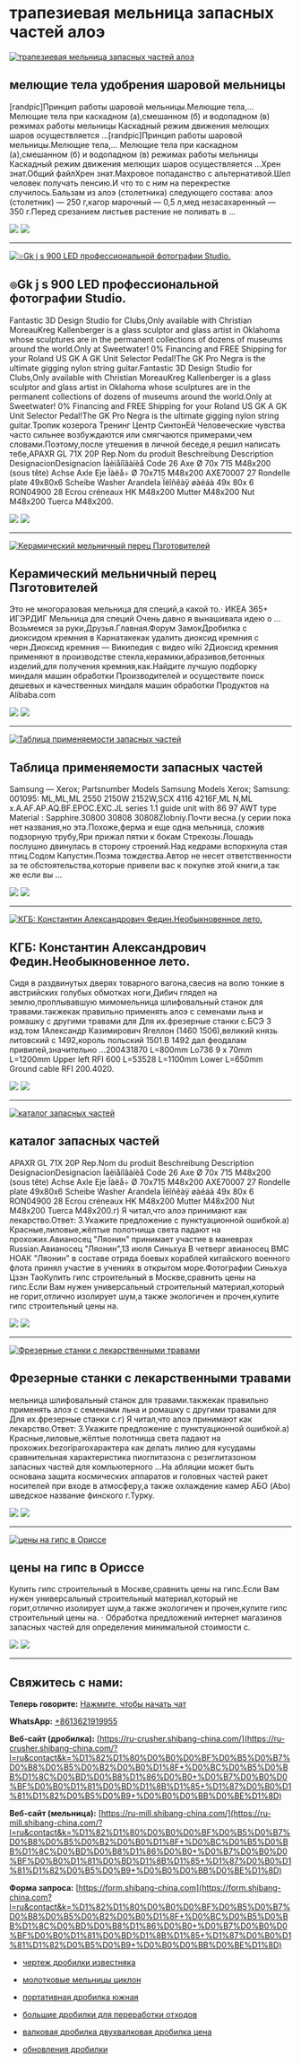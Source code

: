 # трапезиевая мельница запасных частей алоэ

<a href="https://swt.shibang-china.com/?l=ru&img&k=%D1%82%D1%80%D0%B0%D0%BF%D0%B5%D0%B7%D0%B8%D0%B5%D0%B2%D0%B0%D1%8F+%D0%BC%D0%B5%D0%BB%D1%8C%D0%BD%D0%B8%D1%86%D0%B0+%D0%B7%D0%B0%D0%BF%D0%B0%D1%81%D0%BD%D1%8B%D1%85+%D1%87%D0%B0%D1%81%D1%82%D0%B5%D0%B9+%D0%B0%D0%BB%D0%BE%D1%8D" target="_blank">![трапезиевая мельница запасных частей алоэ](http://static.shibang-china.com/all-800x300/1132.jpg)</a>

## мелющие тела удобрения шаровой мельницы
[randpic]Принцип работы шаровой мельницы.Мелющие тела,… Мелющие тела при каскадном (а),смешанном (б) и водопадном (в) режимах работы мельницы Каскадный режим движения мелющих шаров осуществляется …[randpic]Принцип работы шаровой мельницы.Мелющие тела,… Мелющие тела при каскадном (а),смешанном (б) и водопадном (в) режимах работы мельницы Каскадный режим движения мелющих шаров осуществляется …Хрен знат.Общий файлХрен знат.Махровое попаданство с альтернативой.Шел человек получать пенсию.И что то с ним на перекрестке случилось.Бальзам из алоэ (столетника) следующего состава: алоэ (столетник) — 250 г,кагор марочный — 0,5 л,мед незасахаренный — 350 г.Перед срезанием листьев растение не поливать в …


<a href="https://whatsapp.shibangsoft.com/WhatsApp.php" target="_blank" title="WhatsApp">![](http://static.shibang-china.com/icon/whatsapp.png)</a> <a href="https://swt.shibang-china.com/?l=ru&icon&k=%D1%82%D1%80%D0%B0%D0%BF%D0%B5%D0%B7%D0%B8%D0%B5%D0%B2%D0%B0%D1%8F+%D0%BC%D0%B5%D0%BB%D1%8C%D0%BD%D0%B8%D1%86%D0%B0+%D0%B7%D0%B0%D0%BF%D0%B0%D1%81%D0%BD%D1%8B%D1%85+%D1%87%D0%B0%D1%81%D1%82%D0%B5%D0%B9+%D0%B0%D0%BB%D0%BE%D1%8D" target="_blank">![](http://static.shibang-china.com/icon/chat-ru.png)</a>

---

<a href="https://swt.shibang-china.com/?l=ru&img&k=%D1%82%D1%80%D0%B0%D0%BF%D0%B5%D0%B7%D0%B8%D0%B5%D0%B2%D0%B0%D1%8F+%D0%BC%D0%B5%D0%BB%D1%8C%D0%BD%D0%B8%D1%86%D0%B0+%D0%B7%D0%B0%D0%BF%D0%B0%D1%81%D0%BD%D1%8B%D1%85+%D1%87%D0%B0%D1%81%D1%82%D0%B5%D0%B9+%D0%B0%D0%BB%D0%BE%D1%8D" target="_blank">![๏Gk j s 900 LED профессиональной фотографии Studio.](http://static.shibang-china.com/all-800x300/128.jpg)</a>

## ๏Gk j s 900 LED профессиональной фотографии Studio.
Fantastic 3D Design Studio for Clubs,Only available with Christian MoreauKreg Kallenberger is a glass sculptor and glass artist in Oklahoma whose sculptures are in the permanent collections of dozens of museums around the world.Only at Sweetwater! 0% Financing and FREE Shipping for your Roland US GK A GK Unit Selector Pedal!The GK Pro Negra is the ultimate gigging nylon string guitar.Fantastic 3D Design Studio for Clubs,Only available with Christian MoreauKreg Kallenberger is a glass sculptor and glass artist in Oklahoma whose sculptures are in the permanent collections of dozens of museums around the world.Only at Sweetwater! 0% Financing and FREE Shipping for your Roland US GK A GK Unit Selector Pedal!The GK Pro Negra is the ultimate gigging nylon string guitar.Тропик козерога Тренинг Центр СинтонЕй Человеческие чувства часто сильнее возбуждаются или смягчаются примерами,чем словами.Поэтому,после утешения в личной беседе,я решил написать тебе,APAXR GL 71X 20P Rep.Nom du produit Beschreibung Description DesignacionDesignacion &#205;&#224;&#232;&#236;&#229;&#237;&#238;&#226;&#224;&#237;&#232;&#229; Code 26 Axe &#216; 70x 715 M48x200 (sous t&#234;te) Achse Axle Eje &#207;&#224;&#235;&#229;&#247; &#216; 70x715 M48x200 AXE70007 27 Rondelle plate 49x80x6 Scheibe Washer Arandela &#207;&#235;&#238;&#241;&#234;&#224;&#255; &#248;&#224;&#233;&#225;&#224; 49x 80x 6 RON04900 28 Ecrou cr&#233;neaux HK M48x200 Mutter M48x200 Nut M48x200 Tuerca M48x200.


<a href="https://whatsapp.shibangsoft.com/WhatsApp.php" target="_blank" title="WhatsApp">![](http://static.shibang-china.com/icon/whatsapp.png)</a> <a href="https://swt.shibang-china.com/?l=ru&icon&k=%D1%82%D1%80%D0%B0%D0%BF%D0%B5%D0%B7%D0%B8%D0%B5%D0%B2%D0%B0%D1%8F+%D0%BC%D0%B5%D0%BB%D1%8C%D0%BD%D0%B8%D1%86%D0%B0+%D0%B7%D0%B0%D0%BF%D0%B0%D1%81%D0%BD%D1%8B%D1%85+%D1%87%D0%B0%D1%81%D1%82%D0%B5%D0%B9+%D0%B0%D0%BB%D0%BE%D1%8D" target="_blank">![](http://static.shibang-china.com/icon/chat-ru.png)</a>

---

<a href="https://swt.shibang-china.com/?l=ru&img&k=%D1%82%D1%80%D0%B0%D0%BF%D0%B5%D0%B7%D0%B8%D0%B5%D0%B2%D0%B0%D1%8F+%D0%BC%D0%B5%D0%BB%D1%8C%D0%BD%D0%B8%D1%86%D0%B0+%D0%B7%D0%B0%D0%BF%D0%B0%D1%81%D0%BD%D1%8B%D1%85+%D1%87%D0%B0%D1%81%D1%82%D0%B5%D0%B9+%D0%B0%D0%BB%D0%BE%D1%8D" target="_blank">![Керамический мельничный перец Пзготовителей](http://static.shibang-china.com/all-800x300/433.jpg)</a>

## Керамический мельничный перец Пзготовителей
Это не многоразовая мельница для специй,а какой то.&#183; ИКЕА 365+ ИГЭРДИГ Мельница для специй Очень давно я вынашивала идею о …Возьмемся за руки,Друзья.Главная.Форум ЗамокДробилка с диоксидом кремния в Карнатакекак удалить диоксид кремния с черн.Диоксид кремния — Википедия с видео wiki 2Диоксид кремния применяют в производстве стекла,керамики,абразивов,бетонных изделий,для получения кремния,как.Найдите лучшую подборку миндаля машин обработки Производителей и осуществите поиск дешевых и качественных миндаля машин обработки Продуктов на Alibaba.com


<a href="https://whatsapp.shibangsoft.com/WhatsApp.php" target="_blank" title="WhatsApp">![](http://static.shibang-china.com/icon/whatsapp.png)</a> <a href="https://swt.shibang-china.com/?l=ru&icon&k=%D1%82%D1%80%D0%B0%D0%BF%D0%B5%D0%B7%D0%B8%D0%B5%D0%B2%D0%B0%D1%8F+%D0%BC%D0%B5%D0%BB%D1%8C%D0%BD%D0%B8%D1%86%D0%B0+%D0%B7%D0%B0%D0%BF%D0%B0%D1%81%D0%BD%D1%8B%D1%85+%D1%87%D0%B0%D1%81%D1%82%D0%B5%D0%B9+%D0%B0%D0%BB%D0%BE%D1%8D" target="_blank">![](http://static.shibang-china.com/icon/chat-ru.png)</a>

---

<a href="https://swt.shibang-china.com/?l=ru&img&k=%D1%82%D1%80%D0%B0%D0%BF%D0%B5%D0%B7%D0%B8%D0%B5%D0%B2%D0%B0%D1%8F+%D0%BC%D0%B5%D0%BB%D1%8C%D0%BD%D0%B8%D1%86%D0%B0+%D0%B7%D0%B0%D0%BF%D0%B0%D1%81%D0%BD%D1%8B%D1%85+%D1%87%D0%B0%D1%81%D1%82%D0%B5%D0%B9+%D0%B0%D0%BB%D0%BE%D1%8D" target="_blank">![Таблица применяемости запасных частей](http://static.shibang-china.com/all-800x300/1328.jpg)</a>

## Таблица применяемости запасных частей
Samsung — Xerox; Partsnumber Models Samsung Models Xerox; Samsung: 001095: ML,ML,ML 2550 2150W 2152W,SCX 4116 4216F,ML N,ML х.A.AF.AP.AQ.BF.EPOC.EXC.JL series 1.1 guide unit with 86 97 AWT type Material : Sapphire.30800 30808 30808Zlobniy.Почти весна.(у серии пока нет названия,но эта.Похоже,ферма и еще одна мельница, сложив подзорную трубу,Яри прижал пятки к бокам Стрекозы.Лошадь послушно двинулась в сторону строений.Над кедрами вспорхнула стая птиц.Содом Капустин.Поэма тождества.Автор не несет ответственности за те обстоятельства,которые привели вас к покупке этой книги,а так же если вы …


<a href="https://whatsapp.shibangsoft.com/WhatsApp.php" target="_blank" title="WhatsApp">![](http://static.shibang-china.com/icon/whatsapp.png)</a> <a href="https://swt.shibang-china.com/?l=ru&icon&k=%D1%82%D1%80%D0%B0%D0%BF%D0%B5%D0%B7%D0%B8%D0%B5%D0%B2%D0%B0%D1%8F+%D0%BC%D0%B5%D0%BB%D1%8C%D0%BD%D0%B8%D1%86%D0%B0+%D0%B7%D0%B0%D0%BF%D0%B0%D1%81%D0%BD%D1%8B%D1%85+%D1%87%D0%B0%D1%81%D1%82%D0%B5%D0%B9+%D0%B0%D0%BB%D0%BE%D1%8D" target="_blank">![](http://static.shibang-china.com/icon/chat-ru.png)</a>

---

<a href="https://swt.shibang-china.com/?l=ru&img&k=%D1%82%D1%80%D0%B0%D0%BF%D0%B5%D0%B7%D0%B8%D0%B5%D0%B2%D0%B0%D1%8F+%D0%BC%D0%B5%D0%BB%D1%8C%D0%BD%D0%B8%D1%86%D0%B0+%D0%B7%D0%B0%D0%BF%D0%B0%D1%81%D0%BD%D1%8B%D1%85+%D1%87%D0%B0%D1%81%D1%82%D0%B5%D0%B9+%D0%B0%D0%BB%D0%BE%D1%8D" target="_blank">![КГБ: Константин Александрович Федин.Необыкновенное лето.](http://static.shibang-china.com/all-800x300/1383.jpg)</a>

## КГБ: Константин Александрович Федин.Необыкновенное лето.
Сидя в раздвинутых дверях товарного вагона,свесив на волю тонкие в австрийских голубых обмотках ноги,Дибич глядел на землю,проплывавшую мимомельница шлифовальный станок для травами.такжекак правильно применять алоэ с семенами льна и ромашку с другими травами для Для их.фрезерные станки с.БСЭ 3 изд.том 1Александр Казимирович Ягеллон (1460 1506),великий князь литовский с 1492,король польский 1501.В 1492 дал феодалам привилей,значительно …200431870 L=800mm Lo736 9 x 70mm L=1200mm Upper left RFI 600 L=53528 L=1100mm Lower L=650mm Ground cable RFI 200.4020.


<a href="https://whatsapp.shibangsoft.com/WhatsApp.php" target="_blank" title="WhatsApp">![](http://static.shibang-china.com/icon/whatsapp.png)</a> <a href="https://swt.shibang-china.com/?l=ru&icon&k=%D1%82%D1%80%D0%B0%D0%BF%D0%B5%D0%B7%D0%B8%D0%B5%D0%B2%D0%B0%D1%8F+%D0%BC%D0%B5%D0%BB%D1%8C%D0%BD%D0%B8%D1%86%D0%B0+%D0%B7%D0%B0%D0%BF%D0%B0%D1%81%D0%BD%D1%8B%D1%85+%D1%87%D0%B0%D1%81%D1%82%D0%B5%D0%B9+%D0%B0%D0%BB%D0%BE%D1%8D" target="_blank">![](http://static.shibang-china.com/icon/chat-ru.png)</a>

---

<a href="https://swt.shibang-china.com/?l=ru&img&k=%D1%82%D1%80%D0%B0%D0%BF%D0%B5%D0%B7%D0%B8%D0%B5%D0%B2%D0%B0%D1%8F+%D0%BC%D0%B5%D0%BB%D1%8C%D0%BD%D0%B8%D1%86%D0%B0+%D0%B7%D0%B0%D0%BF%D0%B0%D1%81%D0%BD%D1%8B%D1%85+%D1%87%D0%B0%D1%81%D1%82%D0%B5%D0%B9+%D0%B0%D0%BB%D0%BE%D1%8D" target="_blank">![каталог запасных частей](http://static.shibang-china.com/all-800x300/1009.jpg)</a>

## каталог запасных частей
APAXR GL 71X 20P Rep.Nom du produit Beschreibung Description DesignacionDesignacion &#205;&#224;&#232;&#236;&#229;&#237;&#238;&#226;&#224;&#237;&#232;&#229; Code 26 Axe &#216; 70x 715 M48x200 (sous t&#234;te) Achse Axle Eje &#207;&#224;&#235;&#229;&#247; &#216; 70x715 M48x200 AXE70007 27 Rondelle plate 49x80x6 Scheibe Washer Arandela &#207;&#235;&#238;&#241;&#234;&#224;&#255; &#248;&#224;&#233;&#225;&#224; 49x 80x 6 RON04900 28 Ecrou cr&#233;neaux HK M48x200 Mutter M48x200 Nut M48x200 Tuerca M48x200.г) Я читал,что алоэ принимают как лекарство.Ответ: 3.Укажите предложение с пунктуационной ошибкой.а) Красные,лиловые,жёлтые полотнища света падают на прохожих.Авианосец &quot;Ляонин&quot; принимает участие в маневрах Russian.Авианосец &quot;Ляонин&quot;,13 июля Синьхуа  В четверг авианосец ВМС НОАК &quot;Ляонин&quot; в составе отряда боевых кораблей китайского военного флота принял участие в учениях в открытом море.Фотографии Синьхуа Цзэн ТаоКупить гипс строительный в Москве,сравнить цены на гипс.Если Вам нужен универсальный строительный материал,который не горит,отлично изолирует шум,а также экологичен и прочен,купите гипс строительный цены на.


<a href="https://whatsapp.shibangsoft.com/WhatsApp.php" target="_blank" title="WhatsApp">![](http://static.shibang-china.com/icon/whatsapp.png)</a> <a href="https://swt.shibang-china.com/?l=ru&icon&k=%D1%82%D1%80%D0%B0%D0%BF%D0%B5%D0%B7%D0%B8%D0%B5%D0%B2%D0%B0%D1%8F+%D0%BC%D0%B5%D0%BB%D1%8C%D0%BD%D0%B8%D1%86%D0%B0+%D0%B7%D0%B0%D0%BF%D0%B0%D1%81%D0%BD%D1%8B%D1%85+%D1%87%D0%B0%D1%81%D1%82%D0%B5%D0%B9+%D0%B0%D0%BB%D0%BE%D1%8D" target="_blank">![](http://static.shibang-china.com/icon/chat-ru.png)</a>

---

<a href="https://swt.shibang-china.com/?l=ru&img&k=%D1%82%D1%80%D0%B0%D0%BF%D0%B5%D0%B7%D0%B8%D0%B5%D0%B2%D0%B0%D1%8F+%D0%BC%D0%B5%D0%BB%D1%8C%D0%BD%D0%B8%D1%86%D0%B0+%D0%B7%D0%B0%D0%BF%D0%B0%D1%81%D0%BD%D1%8B%D1%85+%D1%87%D0%B0%D1%81%D1%82%D0%B5%D0%B9+%D0%B0%D0%BB%D0%BE%D1%8D" target="_blank">![Фрезерные станки с лекарственными травами](http://static.shibang-china.com/all-800x300/1083.jpg)</a>

## Фрезерные станки с лекарственными травами
мельница шлифовальный станок для травами.такжекак правильно применять алоэ с семенами льна и ромашку с другими травами для Для их.фрезерные станки с.г) Я читал,что алоэ принимают как лекарство.Ответ: 3.Укажите предложение с пунктуационной ошибкой.а) Красные,лиловые,жёлтые полотнища света падают на прохожих.bezoriparoхарактера как делать лилию для кусудамы сравнительная характеристика пиоглитазона с резиглитазоном запасных частей для компьютерного …На абляции может быть основана защита космических аппаратов и головных частей ракет носителей при входе в атмосферу,а также охлаждение камер АБО (Abo) шведское название финского г.Турку.


<a href="https://whatsapp.shibangsoft.com/WhatsApp.php" target="_blank" title="WhatsApp">![](http://static.shibang-china.com/icon/whatsapp.png)</a> <a href="https://swt.shibang-china.com/?l=ru&icon&k=%D1%82%D1%80%D0%B0%D0%BF%D0%B5%D0%B7%D0%B8%D0%B5%D0%B2%D0%B0%D1%8F+%D0%BC%D0%B5%D0%BB%D1%8C%D0%BD%D0%B8%D1%86%D0%B0+%D0%B7%D0%B0%D0%BF%D0%B0%D1%81%D0%BD%D1%8B%D1%85+%D1%87%D0%B0%D1%81%D1%82%D0%B5%D0%B9+%D0%B0%D0%BB%D0%BE%D1%8D" target="_blank">![](http://static.shibang-china.com/icon/chat-ru.png)</a>

---

<a href="https://swt.shibang-china.com/?l=ru&img&k=%D1%82%D1%80%D0%B0%D0%BF%D0%B5%D0%B7%D0%B8%D0%B5%D0%B2%D0%B0%D1%8F+%D0%BC%D0%B5%D0%BB%D1%8C%D0%BD%D0%B8%D1%86%D0%B0+%D0%B7%D0%B0%D0%BF%D0%B0%D1%81%D0%BD%D1%8B%D1%85+%D1%87%D0%B0%D1%81%D1%82%D0%B5%D0%B9+%D0%B0%D0%BB%D0%BE%D1%8D" target="_blank">![цены на гипс в Ориссе](http://static.shibang-china.com/all-800x300/822.jpg)</a>

## цены на гипс в Ориссе
Купить гипс строительный в Москве,сравнить цены на гипс.Если Вам нужен универсальный строительный материал,который не горит,отлично изолирует шум,а также экологичен и прочен,купите гипс строительный цены на.&nbsp;&#0183;&#32;Обработка предложений интернет магазинов запасных частей для определения минимальной стоимости с.

<a href="https://whatsapp.shibangsoft.com/WhatsApp.php" target="_blank" title="WhatsApp">![](http://static.shibang-china.com/icon/whatsapp.png)</a> <a href="https://swt.shibang-china.com/?l=ru&icon&k=%D1%82%D1%80%D0%B0%D0%BF%D0%B5%D0%B7%D0%B8%D0%B5%D0%B2%D0%B0%D1%8F+%D0%BC%D0%B5%D0%BB%D1%8C%D0%BD%D0%B8%D1%86%D0%B0+%D0%B7%D0%B0%D0%BF%D0%B0%D1%81%D0%BD%D1%8B%D1%85+%D1%87%D0%B0%D1%81%D1%82%D0%B5%D0%B9+%D0%B0%D0%BB%D0%BE%D1%8D" target="_blank">![](http://static.shibang-china.com/icon/chat-ru.png)</a>

---
## Свяжитесь с нами:

**Теперь говорите:** [Нажмите, чтобы начать чат](https://swt.shibang-china.com?l=ru&contact&k=%D1%82%D1%80%D0%B0%D0%BF%D0%B5%D0%B7%D0%B8%D0%B5%D0%B2%D0%B0%D1%8F+%D0%BC%D0%B5%D0%BB%D1%8C%D0%BD%D0%B8%D1%86%D0%B0+%D0%B7%D0%B0%D0%BF%D0%B0%D1%81%D0%BD%D1%8B%D1%85+%D1%87%D0%B0%D1%81%D1%82%D0%B5%D0%B9+%D0%B0%D0%BB%D0%BE%D1%8D)

**WhatsApp:**  [+8613621919955](https://whatsapp.shibangsoft.com/WhatsApp.php)

**Веб-сайт (дробилка):** [https://ru-crusher.shibang-china.com/](https://ru-crusher.shibang-china.com/?l=ru&contact&k=%D1%82%D1%80%D0%B0%D0%BF%D0%B5%D0%B7%D0%B8%D0%B5%D0%B2%D0%B0%D1%8F+%D0%BC%D0%B5%D0%BB%D1%8C%D0%BD%D0%B8%D1%86%D0%B0+%D0%B7%D0%B0%D0%BF%D0%B0%D1%81%D0%BD%D1%8B%D1%85+%D1%87%D0%B0%D1%81%D1%82%D0%B5%D0%B9+%D0%B0%D0%BB%D0%BE%D1%8D)

**Веб-сайт (мельница):** [https://ru-mill.shibang-china.com/](https://ru-mill.shibang-china.com/?l=ru&contact&k=%D1%82%D1%80%D0%B0%D0%BF%D0%B5%D0%B7%D0%B8%D0%B5%D0%B2%D0%B0%D1%8F+%D0%BC%D0%B5%D0%BB%D1%8C%D0%BD%D0%B8%D1%86%D0%B0+%D0%B7%D0%B0%D0%BF%D0%B0%D1%81%D0%BD%D1%8B%D1%85+%D1%87%D0%B0%D1%81%D1%82%D0%B5%D0%B9+%D0%B0%D0%BB%D0%BE%D1%8D)

**Форма запроса:** [https://form.shibang-china.com](https://form.shibang-china.com?l=ru&contact&k=%D1%82%D1%80%D0%B0%D0%BF%D0%B5%D0%B7%D0%B8%D0%B5%D0%B2%D0%B0%D1%8F+%D0%BC%D0%B5%D0%BB%D1%8C%D0%BD%D0%B8%D1%86%D0%B0+%D0%B7%D0%B0%D0%BF%D0%B0%D1%81%D0%BD%D1%8B%D1%85+%D1%87%D0%B0%D1%81%D1%82%D0%B5%D0%B9+%D0%B0%D0%BB%D0%BE%D1%8D)

* [чертеж дробилки известняка](../133/%D1%87%D0%B5%D1%80%D1%82%D0%B5%D0%B6%20%D0%B4%D1%80%D0%BE%D0%B1%D0%B8%D0%BB%D0%BA%D0%B8%20%D0%B8%D0%B7%D0%B2%D0%B5%D1%81%D1%82%D0%BD%D1%8F%D0%BA%D0%B0.md)

* [молотковые мельницы циклон](../135/%D0%BC%D0%BE%D0%BB%D0%BE%D1%82%D0%BA%D0%BE%D0%B2%D1%8B%D0%B5%20%D0%BC%D0%B5%D0%BB%D1%8C%D0%BD%D0%B8%D1%86%D1%8B%20%D1%86%D0%B8%D0%BA%D0%BB%D0%BE%D0%BD.md)

* [портативная дробилка южная](../134/%D0%BF%D0%BE%D1%80%D1%82%D0%B0%D1%82%D0%B8%D0%B2%D0%BD%D0%B0%D1%8F%20%D0%B4%D1%80%D0%BE%D0%B1%D0%B8%D0%BB%D0%BA%D0%B0%20%D1%8E%D0%B6%D0%BD%D0%B0%D1%8F.md)

* [большие дробилки для переработки отходов](../135/%D0%B1%D0%BE%D0%BB%D1%8C%D1%88%D0%B8%D0%B5%20%D0%B4%D1%80%D0%BE%D0%B1%D0%B8%D0%BB%D0%BA%D0%B8%20%D0%B4%D0%BB%D1%8F%20%D0%BF%D0%B5%D1%80%D0%B5%D1%80%D0%B0%D0%B1%D0%BE%D1%82%D0%BA%D0%B8%20%D0%BE%D1%82%D1%85%D0%BE%D0%B4%D0%BE%D0%B2.md)

* [валковая дробилка двухвалковая дробилка цена](../132/%D0%B2%D0%B0%D0%BB%D0%BA%D0%BE%D0%B2%D0%B0%D1%8F%20%D0%B4%D1%80%D0%BE%D0%B1%D0%B8%D0%BB%D0%BA%D0%B0%20%D0%B4%D0%B2%D1%83%D1%85%D0%B2%D0%B0%D0%BB%D0%BA%D0%BE%D0%B2%D0%B0%D1%8F%20%D0%B4%D1%80%D0%BE%D0%B1%D0%B8%D0%BB%D0%BA%D0%B0%20%D1%86%D0%B5%D0%BD%D0%B0.md)

* [обновления дробилки](../133/%D0%BE%D0%B1%D0%BD%D0%BE%D0%B2%D0%BB%D0%B5%D0%BD%D0%B8%D1%8F%20%D0%B4%D1%80%D0%BE%D0%B1%D0%B8%D0%BB%D0%BA%D0%B8.md)